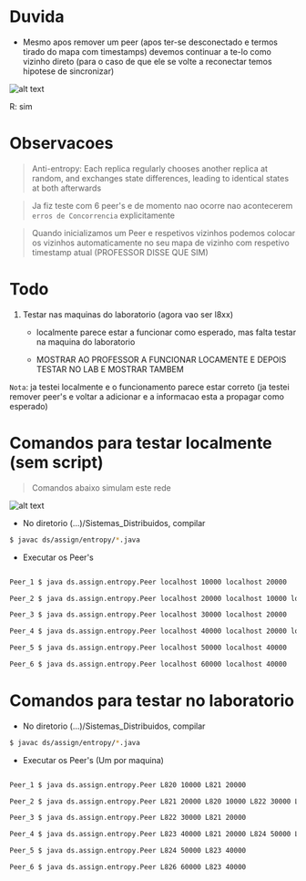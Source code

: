 # Duvida

+ Mesmo apos remover um peer (apos ter-se desconectado e termos tirado do mapa com timestamps) devemos continuar a te-lo como vizinho direto (para o caso de que ele se volte a reconectar temos hipotese de sincronizar)

![alt text](duvida.jpeg)

R: sim

# Observacoes
> Anti-entropy: Each replica regularly chooses another replica at random,
and exchanges state differences, leading to identical states at both
afterwards

> Ja fiz teste com 6 peer's e de momento nao ocorre nao acontecerem ```erros de Concorrencia``` explicitamente

>Quando inicializamos um Peer e respetivos vizinhos podemos colocar os vizinhos automaticamente no seu mapa de vizinho com respetivo timestamp atual (PROFESSOR DISSE QUE SIM)

# Todo

1. Testar nas maquinas do laboratorio (agora vao ser l8xx)

    + localmente parece estar a funcionar como esperado, mas falta testar na maquina do laboratorio

    + MOSTRAR AO PROFESSOR A FUNCIONAR LOCAMENTE E DEPOIS TESTAR NO LAB E MOSTRAR TAMBEM

```Nota```: ja testei localmente e o funcionamento parece estar correto (ja testei remover peer's e voltar a adicionar e a informacao esta a propagar como esperado)


# Comandos para testar localmente (sem script)

> Comandos abaixo simulam este rede

![alt text](peer_network.jpeg)


+ No diretorio (...)/Sistemas_Distribuidos, compilar

```bash
$ javac ds/assign/entropy/*.java
```

+ Executar os Peer's

```bash 

Peer_1 $ java ds.assign.entropy.Peer localhost 10000 localhost 20000 

Peer_2 $ java ds.assign.entropy.Peer localhost 20000 localhost 10000 localhost 30000 localhost 40000 

Peer_3 $ java ds.assign.entropy.Peer localhost 30000 localhost 20000

Peer_4 $ java ds.assign.entropy.Peer localhost 40000 localhost 20000 localhost 50000 localhost 60000

Peer_5 $ java ds.assign.entropy.Peer localhost 50000 localhost 40000

Peer_6 $ java ds.assign.entropy.Peer localhost 60000 localhost 40000

```


# Comandos para testar no laboratorio 


+ No diretorio (...)/Sistemas_Distribuidos, compilar

```bash
$ javac ds/assign/entropy/*.java
```

+ Executar os Peer's (Um por maquina)


```bash 

Peer_1 $ java ds.assign.entropy.Peer L820 10000 L821 20000 

Peer_2 $ java ds.assign.entropy.Peer L821 20000 L820 10000 L822 30000 L823 40000 

Peer_3 $ java ds.assign.entropy.Peer L822 30000 L821 20000

Peer_4 $ java ds.assign.entropy.Peer L823 40000 L821 20000 L824 50000 L826 60000

Peer_5 $ java ds.assign.entropy.Peer L824 50000 L823 40000

Peer_6 $ java ds.assign.entropy.Peer L826 60000 L823 40000

```

